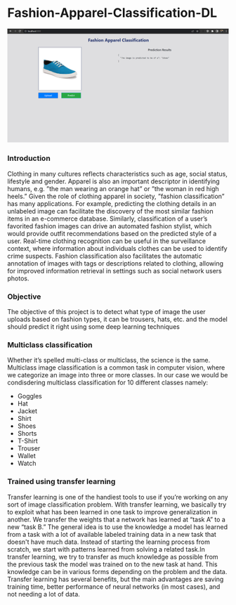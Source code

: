 # Fashion-Apparel-Classification-DL

![alt text](https://github.com/zenopereira/Fashion-Apparel-Classification-DL/blob/master/Fashion-Apparel-Clasification-DL-Project.png)

### Introduction
Clothing in many cultures reflects characteristics such as age, social status, lifestyle and gender. Apparel is also an important descriptor in identifying humans, e.g. ”the man wearing an orange hat” or ”the woman in red high heels.” Given the role of clothing apparel in society, ”fashion classification” has many applications. For example, predicting the clothing details in an unlabeled image can facilitate the discovery of the most similar fashion items in an e-commerce database. Similarly, classification of a user’s favorited fashion images can drive an automated fashion stylist, which would provide outfit recommendations based on the predicted style of a user. Real-time clothing recognition can be useful in the surveillance context, where information about individuals clothes can be used to identify crime suspects. Fashion classification also facilitates the automatic annotation of images with tags or descriptions related to clothing, allowing for improved information retrieval in settings such as social network users photos.

### Objective
The objective of this project is to detect what type of image the user uploads based on fashion types, it can be trousers, hats, etc. and the model should predict it right using some deep learning techniques

### Multiclass classification
Whether it’s spelled multi-class or multiclass, the science is the same. Multiclass image classification is a common task in computer vision, where we categorize an image into three or more classes. In our case we would be condisdering multiclass classification for 10 different classes namely:
* Goggles
* Hat
* Jacket
* Shirt
* Shoes
* Shorts
* T-Shirt
* Trouser
* Wallet
* Watch

### Trained using transfer learning
Transfer learning is one of the handiest tools to use if you’re working on any sort of image classification problem. With transfer learning, we basically try to exploit what has been learned in one task to improve generalization in another. We transfer the weights that a network has learned at “task A” to a new “task B.” The general idea is to use the knowledge a model has learned from a task with a lot of available labeled training data in a new task that doesn't have much data. Instead of starting the learning process from scratch, we start with patterns learned from solving a related task.In transfer learning, we try to transfer as much knowledge as possible from the previous task the model was trained on to the new task at hand. This knowledge can be in various forms depending on the problem and the data. Transfer learning has several benefits, but the main advantages are saving training time, better performance of neural networks (in most cases), and not needing a lot of data.
